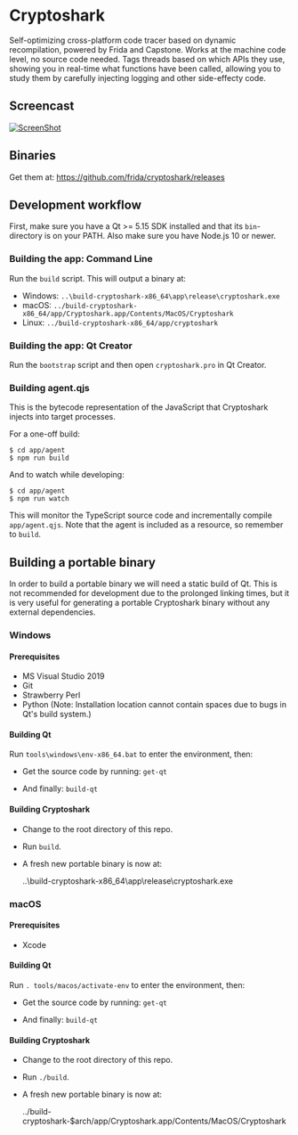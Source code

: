 # Cryptoshark

Self-optimizing cross-platform code tracer based on dynamic recompilation,
powered by Frida and Capstone. Works at the machine code level, no source
code needed. Tags threads based on which APIs they use, showing you in
real-time what functions have been called, allowing you to study them by
carefully injecting logging and other side-effecty code.

## Screencast

[![ScreenShot](http://img.youtube.com/vi/hzDsxtcRavY/0.jpg)](https://www.youtube.com/watch?v=hzDsxtcRavY)

## Binaries

Get them at: https://github.com/frida/cryptoshark/releases

## Development workflow

First, make sure you have a Qt >= 5.15 SDK installed and that its
`bin`-directory is on your PATH.  Also make sure you have Node.js
10 or newer.

### Building the app: Command Line

Run the `build` script.  This will output a binary at:

- Windows: `..\build-cryptoshark-x86_64\app\release\cryptoshark.exe`
- macOS: `../build-cryptoshark-x86_64/app/Cryptoshark.app/Contents/MacOS/Cryptoshark`
- Linux: `../build-cryptoshark-x86_64/app/cryptoshark`

### Building the app: Qt Creator

Run the `bootstrap` script and then open `cryptoshark.pro` in Qt Creator.

### Building agent.qjs

This is the bytecode representation of the JavaScript that Cryptoshark injects
into target processes.

For a one-off build:

    $ cd app/agent
    $ npm run build

And to watch while developing:

    $ cd app/agent
    $ npm run watch

This will monitor the TypeScript source code and incrementally compile
`app/agent.qjs`. Note that the agent is included as a resource, so remember to
`build`.

## Building a portable binary

In order to build a portable binary we will need a static build of Qt. This is
not recommended for development due to the prolonged linking times, but it is
very useful for generating a portable Cryptoshark binary without any external
dependencies.

### Windows

#### Prerequisites

* MS Visual Studio 2019
* Git
* Strawberry Perl
* Python (Note: Installation location cannot contain spaces due to bugs in Qt's
  build system.)

#### Building Qt

Run `tools\windows\env-x86_64.bat` to enter the environment, then:

- Get the source code by running: `get-qt`

- And finally: `build-qt`

#### Building Cryptoshark

- Change to the root directory of this repo.

- Run `build`.

- A fresh new portable binary is now at:

    ..\build-cryptoshark-x86_64\app\release\cryptoshark.exe

### macOS

#### Prerequisites

* Xcode

#### Building Qt

Run `. tools/macos/activate-env` to enter the environment, then:

- Get the source code by running: `get-qt`

- And finally: `build-qt`

#### Building Cryptoshark

- Change to the root directory of this repo.

- Run `./build`.

- A fresh new portable binary is now at:

    ../build-cryptoshark-$arch/app/Cryptoshark.app/Contents/MacOS/Cryptoshark
